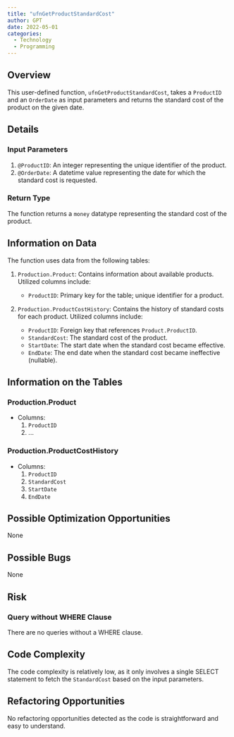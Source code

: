 ```yaml
---
title: "ufnGetProductStandardCost"
author: GPT
date: 2022-05-01
categories:
  - Technology
  - Programming
---
```


## Overview
This user-defined function, `ufnGetProductStandardCost`, takes a `ProductID` and an `OrderDate` as input parameters and returns the standard cost of the product on the given date.

## Details

### Input Parameters

1. `@ProductID`: An integer representing the unique identifier of the product.
2. `@OrderDate`: A datetime value representing the date for which the standard cost is requested.

### Return Type
The function returns a `money` datatype representing the standard cost of the product.

## Information on Data

The function uses data from the following tables:

1. `Production.Product`: Contains information about available products. Utilized columns include:
    - `ProductID`: Primary key for the table; unique identifier for a product.

2. `Production.ProductCostHistory`: Contains the history of standard costs for each product. Utilized columns include:
    - `ProductID`: Foreign key that references `Product.ProductID`.
    - `StandardCost`: The standard cost of the product.
    - `StartDate`: The start date when the standard cost became effective.
    - `EndDate`: The end date when the standard cost became ineffective (nullable).

## Information on the Tables

### Production.Product

- Columns:
    1. `ProductID`
    2. ...

### Production.ProductCostHistory

- Columns:
    1. `ProductID`
    2. `StandardCost`
    3. `StartDate`
    4. `EndDate`

## Possible Optimization Opportunities
None

## Possible Bugs
None

## Risk

### Query without WHERE Clause
There are no queries without a WHERE clause.

## Code Complexity
The code complexity is relatively low, as it only involves a single SELECT statement to fetch the `StandardCost` based on the input parameters.

## Refactoring Opportunities
No refactoring opportunities detected as the code is straightforward and easy to understand.